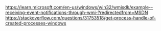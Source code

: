 https://learn.microsoft.com/en-us/windows/win32/wmisdk/example--receiving-event-notifications-through-wmi-?redirectedfrom=MSDN
https://stackoverflow.com/questions/31753518/get-process-handle-of-created-processes-windows
